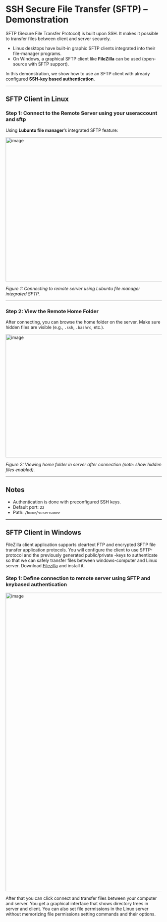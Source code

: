 # SSH Secure File Transfer (SFTP) – Demonstration

SFTP (Secure File Transfer Protocol) is built upon SSH.
It makes it possible to transfer files between client and server securely.

* Linux desktops have built-in graphic SFTP clients integrated into their file-manager programs.
* On Windows, a graphical SFTP client like **FileZilla** can be used (open-source with SFTP support).

In this demonstration, we show how to use an SFTP client with already configured **SSH-key based authentication**.

---

## SFTP Client in Linux

### Step 1: Connect to the Remote Server using your useraccount and sftp 

Using **Lubuntu file manager**’s integrated SFTP feature:

<img width="932" height="466" alt="image" src="https://github.com/user-attachments/assets/739908d3-3e5a-4303-ad7f-abff420a5d29" />


*Figure 1: Connecting to remote server using Lubuntu file manager integrated SFTP.*

---

### Step 2: View the Remote Home Folder

After connecting, you can browse the home folder on the server.
Make sure hidden files are visible (e.g., `.ssh`, `.bashrc`, etc.).

<img width="799" height="398" alt="image" src="https://github.com/user-attachments/assets/41d9c962-263d-4761-9fc1-6d9abf9ed0ea" />


*Figure 2: Viewing home folder in server after connection (note: show hidden files enabled).*

---

## Notes

* Authentication is done with preconfigured SSH keys.
* Default port: `22`
* Path: `/home/<username>`

---

## SFTP Client in Windows  
FileZilla client application supports cleartext FTP and encrypted SFTP file transfer application protocols. You will configure the client to use SFTP-protocol and the previously generated public/private -keys to authenticate so that we can safely transfer files between windows-computer and Linux server. Download [Filezilla](https://filezilla-project.org/download.php?show_all=1) and install it.

### Step 1: Define connection to remote server using SFTP and keybased authentication  

<img width="1312" height="964" alt="image" src="https://github.com/user-attachments/assets/ae0a4563-15c1-4797-9483-53ab2831e663" />

After that you can click connect and transfer files between your computer and server. You get a graphical interface that shows directory trees in server and client. You can also set file permissions in the Linux server without memorizing file permissions setting commands and their options. 
